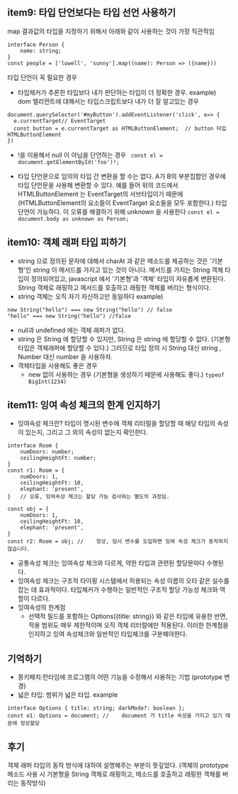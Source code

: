## item9: 타입 단언보다는 타입 선언 사용하기
map 결과값의 타입을 지정하기 위해서 아래와 같이 사용하는 것이 가장 직관적임
```
interface Person {
    name: string;
}
const people = ['lowell', 'sunny'].map((name): Person => ({name}))
```


타입 단언이 꼭 필요한 경우
- 타입체커가 추론한 타입보다 내가 판단하는 타입이 더 정확한 경우. example) dom 엘리먼트에 대해서는 타입스크립트보다 내가 더 잘 알고있는 경우
```
document.querySelector('#myButton').addEventListener('click', e=> {
  e.currentTarget// EventTarget
  const button = e.currentTarget as HTMLButtonElement;  // button 타입 HTMLButtonElement
})
```

- !을 이용해서 null 이 아님을 단언하는 경우
``` const el = document.getElementById('foo')!;```

- 타입 단언문으로 임의의 타입 간 변환을 할 수는 없다. A가 B의 부분집합인 경우에 타입 단언문을 사용해 변환할 수 있다. 예를 들어 위의 코드에서 HTMLButtonElement 는 EventTarget의 서브타입이기 때문에(HTMLButtonElement의 요소들이 EventTarget 요소들을 모두 포함한다.) 타입 단언이 가능하다. 이 오류를 해결하기 위해 unknown 을 사용한다
```const el = document.body as unknown as Person;```

## item10: 객체 래퍼 타입 피하기
- string 으로 정의된 문자에 대해서 charAt 과 같은 메소드를 제공하는 것은 '기본형'인 string 이 메서드를 가지고 있는 것이 아니다. 메서드를 가지는 String 객체 타입이 정의되어있고, javascript 에서 '기본형'과 '객체' 타입이 자유롭게 변환된다. String 객체로 래핑하고 메서드를 호출하고 래핑한 객체를 버리는 형식이다.
- string 객체는 오직 자기 자신하고만 동일하다
example)
```
new String("hello") === new String("hello") // false
"hello" === new String("hello") //false
```

- null과 undefined 에는 객체 래퍼가 없다.
- string 은 String 에 할당할 수 있지만, String 은 string 에 할당할 수 없다. (기본형 타입은 객체래퍼에 할당할 수 있다.) 그러므로 타입 정의 시 String 대신 string , Number 대신 number 을 사용하자.
- 객체타입을 사용해도 좋은 경우
  - new 없이 사용하는 경우 (기본형을 생성하기 때문에 사용해도 좋다.)
  ```typeof BigInt(1234)```

## item11: 잉여 속성 체크의 한계 인지하기

- 잉여속성 체크란? 타입이 명시된 변수에 객체 리터럴을 할당할 때 해당 타입의 속성이 있는지, 그리고 그 외의 속성이 없는지 확인한다.
```
interface Room {
    numDoors: number;
    ceilingHeightFt: number;
}
const r1: Room = {
    numDoors: 1,
    ceilingHeightFt: 10,
    elephant: 'present',
}   // 오류, 잉여속성 체크는 할당 가능 검사와는 별도의 과정임.

const obj = {
    numDoors: 1,
    ceilingHeightFt: 10,
    elephant: 'present',
}
const r2: Room = obj; //    정상, 임시 변수를 도입하면 잉여 속성 체크가 동작하지 않습니다.
```


- 공통속성 체크는 잉여속성 체크와 다르게, 약한 타입과 관련된 할당문마다 수행된다.
- 잉여속성 체크는 구조적 타이핑 시스템에서 허용되는 속성 이름의 오타 같은 실수를 잡는 데 효과적이다. 타입체커가 수행하는 일반적인 구조적 할당 가능성 체크와 역할이 다르다.
- 잉여속성의 한계점
  - 선택적 필드를 포함하는 Options({title: string}) 와 같은 타입에 유용한 반면, 적용 범위도 매우 제한적이며 오직 객체 리터럴에만 적용된다. 이러한 한계점을 인지하고 잉여 속성체크와 일반적인 타입체크를 구분해야한다. 

## 기억하기
- 몽키패치:런타임에 프로그램의 어떤 기능을 수정해서 사용하는 기법 (prototype 변경)
- 넓은 타입: 범위가 넓은 타입. example
```
interface Options { title: string; darkMode?: boolean };
const o1: Options = document; //    document 가 title 속성을 가지고 있기 때문에 정상할당
```

## 후기
객체 래퍼 타입의 동작 방식에 대하여 설명해주는 부분이 뜻깊었다. (객체의 prototype 메소드 사용 시 기본형을 String 객체로 래핑하고, 메소드를 호출하고 래핑한 객체를 버리는 동작방식)